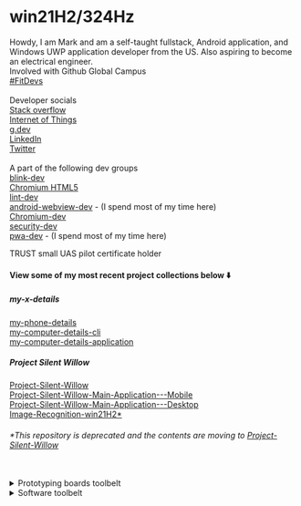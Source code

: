 
# win21H2/324Hz

Howdy, I am Mark and am a self-taught fullstack, Android application, and Windows UWP application developer from the US. Also aspiring to become an electrical engineer.<br>
Involved with Github Global Campus<br>
<a href="https://github.com/FitDevs-withKat">#FitDevs</a><br><br>
Developer socials<br>
<a href="https://stackoverflow.com/users/19235706/324hz">Stack overflow</a><br>
<a href="https://iot.stackexchange.com/users/17149/324hz">Internet of Things</a><br>
<a href="https://g.dev/324hz">g.dev</a><br>
<a href="https://www.linkedin.com/in/mark-pushisnky/">LinkedIn</a><br>
<a href="https://twitter.com/win21H2">Twitter</a><br><br>
A part of the following dev groups<br>
<a href="https://groups.google.com/a/chromium.org/g/blink-dev">blink-dev</a><br>
<a href="https://groups.google.com/a/chromium.org/g/chromium-html5">Chromium HTML5</a><br>
<a href="https://groups.google.com/g/lint-dev">lint-dev</a><br>
<a href="https://groups.google.com/a/chromium.org/g/android-webview-dev">android-webview-dev</a> - (I spend most of my time here)<br>
<a href="https://groups.google.com/a/chromium.org/g/chromium-dev">Chromium-dev</a><br>
<a href="https://groups.google.com/a/chromium.org/g/security-dev">security-dev</a><br>
<a href="https://groups.google.com/a/chromium.org/g/pwa-dev">pwa-dev</a> - (I spend most of my time here)<br>

TRUST small UAS pilot certificate holder<br>

#### View some of my most recent project collections below ⬇️
##### my-x-details
<a href="https://github.com/win21H2/my-phone-details">my-phone-details</a><br>
<a href="https://github.com/win21H2/my-computer-details-cli">my-computer-details-cli</a><br>
<a href="#">my-computer-details-application</a>
##### Project Silent Willow
<a href="https://github.com/win21H2/Project-Silent-Willow">Project-Silent-Willow</a><br>
<a href="https://github.com/win21H2/Project-Silent-Willow-Main-Application---Mobile">Project-Silent-Willow-Main-Application---Mobile</a><br>
<a href="https://github.com/win21H2/Project-Silent-Willow-Main-Application---Desktop-CLI">Project-Silent-Willow-Main-Application---Desktop</a><br>
<a href="https://github.com/win21H2/Image-Recognition-win21H2">Image-Recognition-win21H2*</a><br>
<h6>*This repository is deprecated and the contents are moving to <a href="https://github.com/win21H2/Project-Silent-Willow">Project-Silent-Willow</a></h6><br>
<details>
<summary>Prototyping boards toolbelt</summary>
<br>
AI:<br>
 - Nvidia Jetson Nano<br>
 - Google Coral<br>
DIY/Development
 - Arduino Uno<br>
 - Arduino Uno Mini<br>
 - Arudino Pro Mini<br>
 - Arduino Pro Micro<br>
 - Arduino Mega 2560<br>
 - Arduino Leonardo<br>
Wifi Enabled<br>
 - ESP32 devkitC<br>
 - ESP32 Camera Module<br>
SBCs<br>
 - Raspberry pi Pico<br>
 - Raspberry pi Zero 2W<br>
 - Lattepanda Alpha (I forgot the model number)<br>
 - Intel Edison<br>
</details>

<details>
<summary>Software toolbelt</summary>
<br>
Code Development
 - Visual Studio 2022<br>
 - Visual Studio Code<br>
 - Android Studio<br>
 - Github Desktop<br>
 - Arduino IDE (1.8.9 & 2.0.0)<br>
 - Mu Editor<br>
 - Mircosoft Power Automate<br>
 - Firebase<br>
 - Docker Desktop<br>
 - WatchFaceStudio<br>
Designing/CAD/CAM<br>
 - OpenSim<br>
 - Fusion 360<br>
 - Blender<br>
 - Structural Bridge Design 2022 (Autodesk)<br>
 - Flashprint<br>
 - 2D Design<br>
 - Vernier Graphical Analysys<br>
 - Ultimaker Cura<br>
</details>
